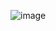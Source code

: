 ![image](https://user-images.githubusercontent.com/86486142/160549027-a48cde11-17fb-43b0-9b5f-1fd8fbd9018f.png)
